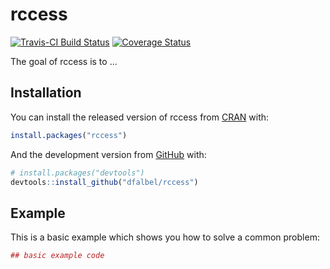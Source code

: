 # rccess

[![Travis-CI Build Status](https://travis-ci.org/dfalbel/rccess.svg?branch=master)](https://travis-ci.org/dfalbel/rccess)
[![Coverage Status](https://img.shields.io/codecov/c/github/dfalbel/rccess/master.svg)](https://codecov.io/github/dfalbel/rccess?branch=master)

The goal of rccess is to ...

## Installation

You can install the released version of rccess from [CRAN](https://CRAN.R-project.org) with:

``` r
install.packages("rccess")
```

And the development version from [GitHub](https://github.com/) with:

``` r
# install.packages("devtools")
devtools::install_github("dfalbel/rccess")
```
## Example

This is a basic example which shows you how to solve a common problem:

``` r
## basic example code
```

